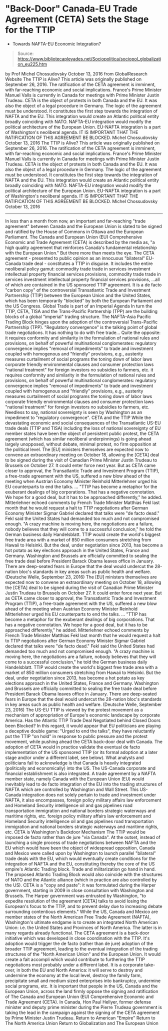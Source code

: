 # "Back-Door" Canada-EU Trade Agreement (CETA) Sets the Stage for the TTIP 
- Towards NAFTA-EU Economic Integration?

> Source: https://www.bibliotecapleyades.net/Sociopolitica/sociopol_globalization_eu225.htm

by Prof Michel Chossudovsky October 13, 2016 from GlobalResearch Website
The TTIP is Alive? This article was originally published on September 26, 2016. The ratification of the CETA agreement is imminent, with far-reaching economic and social implications. France's Prime Minister Manuel Valls is currently in Canada for meetings with Prime Minister Justin Trudeau. CETA is the object of protests in both Canada and the EU. It was also the object of a legal procedure in Germany. The logic of the agreement must be understood. It constitutes the first step towards the integration of NAFTA and the EU. This integration would create an Atlantic political entity broadly coinciding with NATO. NAFTA-EU integration would modify the political architecture of the European Union. EU-NAFTA integration is a part of Washington's neoliberal agenda. IT IS IMPORTANT THAT THE RATIFICATION OF THIS AGREEMENT BE BLOCKED. Michel Chossudovsky October 13, 2016
The TTIP is Alive?
This article was originally published on September 26, 2016. The ratification of the CETA agreement is imminent, with far-reaching economic and social implications. France's Prime Minister Manuel Valls is currently in Canada for meetings with Prime Minister Justin Trudeau. CETA is the object of protests in both Canada and the EU. It was also the object of a legal procedure in Germany. The logic of the agreement must be understood. It constitutes the first step towards the integration of NAFTA and the EU. This integration would create an Atlantic political entity broadly coinciding with NATO. NAFTA-EU integration would modify the political architecture of the European Union. EU-NAFTA integration is a part of Washington's neoliberal agenda. IT IS IMPORTANT THAT THE RATIFICATION OF THIS AGREEMENT BE BLOCKED. Michel Chossudovsky
October 13, 2016
* * *
In less than a month from now, an important and far-reaching "trade agreement" between Canada and the European Union is slated to be signed and ratified by the House of Commons in Ottawa and the European Parliament. The Canada and European Union (EU) Comprehensive Economic and Trade Agreement (CETA) is described by the media as,
"a high quality agreement that reinforces Canada's fundamental relationship with the European Union."
But there more than meets the eye. The CETA agreement - presented to public opinion as an innocuous "bilateral" EU-Canada trade deal - constitutes a TTIP in disguise. It includes the entire neoliberal policy gamut:
commodity trade trade in services investment intellectual property financial services provisions,
commodity trade
trade in services
investment
intellectual property
financial services provisions,
...all of which are contained in the US sponsored TTIP agreement.
It is a de facto "carbon copy" of the controversial Transatlantic Trade and Investment Partnership (TTIP) between the European Union and the United States, which has been temporarily "blocked" by both the European Parliament and the US Congress.
Global Trade is part of an Imperial Agenda In turn the TTIP, CETA, TISA and the Trans-Pacific Partnership (TPP) are the building blocks of a global "imperial" trading structure.
The NAFTA-Asia Pacific Trading Block hinges upon the adoption of the controversial Trans-Pacific Partnership (TPP).
"Regulatory convergence" is the talking point of global trade negotiations.
It has nothing to do with free trade...
Quite the opposite:
it requires conformity and similarity in the formulation of national rules and provisions, on behalf of powerful multinational conglomerates: regulatory convergence implies "removal of impediments" to trade and investment coupled with homogenous and "friendly" provisions, e.g., austerity measures curtailment of social programs the toning down of labor laws corporate friendly environmental clauses and consumer protection laws "national treatment" for foreign investors no subsidies to farmers, etc.
it requires conformity and similarity in the formulation of national rules and provisions, on behalf of powerful multinational conglomerates: regulatory convergence implies "removal of impediments" to trade and investment coupled with homogenous and "friendly" provisions, e.g.,
austerity measures
curtailment of social programs
the toning down of labor laws
corporate friendly environmental clauses and consumer protection laws
"national treatment" for foreign investors
no subsidies to farmers, etc.
Needless to say, national sovereignty is seen by Washington as an impediment to "regulatory convergence".
CETA and the TTIP While the devastating economic and social consequences of the Transatlantic US-EU trade deals (TTIP and TISA) including the loss of national sovereignty of EU member states have been the object of persistent public protest, the CETA agreement (which has similar neoliberal underpinnings) is going ahead largely unopposed, without debate, minimal protest, no firm opposition at the political level.
The [EU] ministers themselves are expected now to convene an extraordinary meeting on October 18, allowing the [CETA] deal to be signed during the visit of Canadian Prime Minister Justin Trudeau to Brussels on October 27. It could enter force next year. But as CETA came closer to approval, the Transatlantic Trade and Investment Program (TTIP), a free-trade agreement with the US, suffered a new blow ahead of the meeting when Austrian Economy Minister Reinhold Mitterlehner urged his EU counterparts to end the talks. ... "TTIP has become a metaphor for the exuberant dealings of big corporations. That has a negative connotation. We hope for a good deal, but it has to be approached differently," he added. Mitterlehner echoed comments by French Trade Minister Matthias Fekl last month that he would request a halt to TTIP negotiations after German Economy Minister Sigmar Gabriel declared that talks were "de facto dead." Fekl said the United States had demanded too much and not compromised enough. "A crazy machine is moving here, the negotiations are a failure, nobody believes that they will come to a successful conclusion," he told the German business daily Handelsblatt. TTIP would create the world's biggest free trade area with a market of 850 million consumers stretching from Hawaii to Helsinki. But the deal, under negotiation since 2013, has become a hot potato as key elections approach in the United States, France and Germany. Washington and Brussels are officially committed to sealing the free trade deal before President Barack Obama leaves office in January. There are deep-seated fears in Europe that the deal would undercut the 28-nation bloc's standards in key areas such as public health and welfare. (Deutsche Welle, September 23, 2016)
The [EU] ministers themselves are expected now to convene an extraordinary meeting on October 18, allowing the [CETA] deal to be signed during the visit of Canadian Prime Minister Justin Trudeau to Brussels on October 27.
It could enter force next year. But as CETA came closer to approval, the Transatlantic Trade and Investment Program (TTIP), a free-trade agreement with the US, suffered a new blow ahead of the meeting when Austrian Economy Minister Reinhold Mitterlehner urged his EU counterparts to end the talks.
... "TTIP has become a metaphor for the exuberant dealings of big corporations. That has a negative connotation. We hope for a good deal, but it has to be approached differently," he added.
Mitterlehner echoed comments by French Trade Minister Matthias Fekl last month that he would request a halt to TTIP negotiations after German Economy Minister Sigmar Gabriel declared that talks were "de facto dead." Fekl said the United States had demanded too much and not compromised enough.
"A crazy machine is moving here, the negotiations are a failure, nobody believes that they will come to a successful conclusion," he told the German business daily Handelsblatt.
TTIP would create the world's biggest free trade area with a market of 850 million consumers stretching from Hawaii to Helsinki. But the deal, under negotiation since 2013, has become a hot potato as key elections approach in the United States, France and Germany. Washington and Brussels are officially committed to sealing the free trade deal before President Barack Obama leaves office in January. There are deep-seated fears in Europe that the deal would undercut the 28-nation bloc's standards in key areas such as public health and welfare. (Deutsche Welle, September 23, 2016)
The US-EU TTIP is viewed by the protest movement as a mechanism of appropriation of Europe's economic landscape by corporate America.
Has the Atlantic TTIP Trade Deal Negotiated behind Closed Doors been Blocked? In this regard, it would appear that EU politicians are playing a deceptive double game:
"Urged to end the talks", they have reluctantly put the TTIP "on hold" in response to public pressure and the protest movement, while pushing ahead the CETA back-door deal with Canada.
The adoption of CETA would in practice validate the eventual de facto implementation of the US sponsored TTIP (or its formal adoption at a later stage and/or under a different label, see below). What analysts and politicians fail to acknowledge is that Canada is heavily integrated (politically and economically) into the US.
The US-Canada corporate and financial establishment is also integrated. A trade agreement by a NAFTA member state, namely Canada with the European Union (EU) would inevitably lead to de facto integration of the EU into the trading structures of NAFTA which are controlled by Washington and Wall Street. This US-Canada integration does not solely pertain to trade and investment under NAFTA, it also encompasses,
foreign policy military affairs law enforcement and Homeland Security intelligence oil and gas pipelines road transportation immigration and national borders strategic waterways and maritime rights, etc.
foreign policy
military affairs
law enforcement and Homeland Security
intelligence
oil and gas pipelines
road transportation
immigration and national borders
strategic waterways and maritime rights, etc.
CETA is Washington's Backdoor Mechanism The TTIP would be imposed de facto rather than de jure "via Canada". At the outset, instead of launching a single process of trade negotiations between NAFTA and the EU which would have been the object of widespread opposition, Canada and Mexico were called upon by Washington to launch parallel "bilateral" trade deals with the EU, which would eventually create conditions for the integration of NAFTA and the EU, constituting thereby the core of the US empire's Atlantic Trading block. Trade and militarization go hand in hand. The proposed Atlantic Trading Block would also coincide with the structures of NATO and the Atlantic alliance (which in practice are also controlled by the US). CETA is a "copy and paste":
it was formulated during the Harper government, starting in 2009 in close consultation with Washington and Brussels.
The Harper government was entrusted by Washington,
"to expedite resolution of the agreement [CETA] talks to avoid losing the European's focus to the TTIP, and to prevent delay due to increasing debate surrounding contentious elements."
While the US, Canada and Mexico are member states of the North American Free Trade Agreement (NAFTA), Washington's ultimate endgame is to create an integrated North American Union: i.e. the United States and Provinces of North America.
The latter is in many regards already functional. The CETA agreement is a back-door initiative which was developed in close coordination with the TTIP. It's adoption would trigger the de facto (rather than de jure) adoption of the broader TTIP agreement, leading to the eventual integration of the trading structures of the "North American Union" and the European Union.
It would create a fait accompli which would contribute to furthering the TTIP negotiations most probably under a different label. It is a corporate take-over, in both the EU and North America:
it will serve to destroy and undermine the economy at the local level, destroy the family farm, precipitate small and medium sized enterprises into bankruptcy, undermine social programs, etc.
It is important that people in the US, Canada and the European Union, across the land firmly oppose the signing and ratification of The Canada and European Union (EU) Comprehensive Economic and Trade Agreement (CETA).
In Canada, Hon Paul Hellyer, former defense minister and deputy prime minister during the Pierre Trudeau government is taking the lead in the campaign against the signing of the CETA agreement by Prime Minister Justin Trudeau.
Return to American "Empire"
Return to The North America Union
Return to Globalization and The European Union
